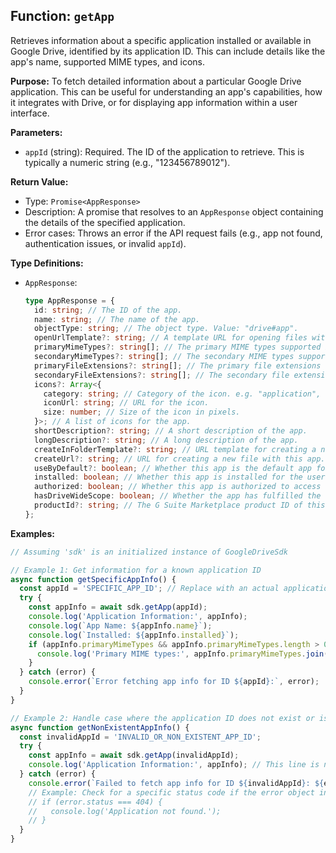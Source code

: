 ## Function: `getApp`

Retrieves information about a specific application installed or available in Google Drive, identified by its application ID. This can include details like the app's name, supported MIME types, and icons.

**Purpose:**
To fetch detailed information about a particular Google Drive application. This can be useful for understanding an app's capabilities, how it integrates with Drive, or for displaying app information within a user interface.

**Parameters:**

-   `appId` (string): Required. The ID of the application to retrieve. This is typically a numeric string (e.g., "123456789012").

**Return Value:**

-   Type: `Promise<AppResponse>`
-   Description: A promise that resolves to an `AppResponse` object containing the details of the specified application.
-   Error cases: Throws an error if the API request fails (e.g., app not found, authentication issues, or invalid `appId`).

**Type Definitions:**

*   `AppResponse`:
    ```typescript
    type AppResponse = {
      id: string; // The ID of the app.
      name: string; // The name of the app.
      objectType: string; // The object type. Value: "drive#app".
      openUrlTemplate?: string; // A template URL for opening files with this app. Contains {ids} and/or {exportIds} placeholders.
      primaryMimeTypes?: string[]; // The primary MIME types supported by this app.
      secondaryMimeTypes?: string[]; // The secondary MIME types supported by this app.
      primaryFileExtensions?: string[]; // The primary file extensions supported by this app.
      secondaryFileExtensions?: string[]; // The secondary file extensions supported by this app.
      icons?: Array<{
        category: string; // Category of the icon. e.g. "application", "document".
        iconUrl: string; // URL for the icon.
        size: number; // Size of the icon in pixels.
      }>; // A list of icons for the app.
      shortDescription?: string; // A short description of the app.
      longDescription?: string; // A long description of the app.
      createInFolderTemplate?: string; // URL template for creating a new file with this app in a specific folder. Contains {folderId} placeholder.
      createUrl?: string; // URL for creating a new file with this app.
      useByDefault?: boolean; // Whether this app is the default app for the supported primary MIME types.
      installed: boolean; // Whether this app is installed for the user.
      authorized: boolean; // Whether this app is authorized to access data on behalf of the user.
      hasDriveWideScope: boolean; // Whether the app has fulfilled the requirements to participate in the "Open with" dialog with scope "drive.file".
      productId?: string; // The G Suite Marketplace product ID of this app.
    };
    ```

**Examples:**

```typescript
// Assuming 'sdk' is an initialized instance of GoogleDriveSdk

// Example 1: Get information for a known application ID
async function getSpecificAppInfo() {
  const appId = 'SPECIFIC_APP_ID'; // Replace with an actual application ID, e.g., a Google Workspace app ID
  try {
    const appInfo = await sdk.getApp(appId);
    console.log('Application Information:', appInfo);
    console.log(`App Name: ${appInfo.name}`);
    console.log(`Installed: ${appInfo.installed}`);
    if (appInfo.primaryMimeTypes && appInfo.primaryMimeTypes.length > 0) {
      console.log('Primary MIME types:', appInfo.primaryMimeTypes.join(', '));
    }
  } catch (error) {
    console.error(`Error fetching app info for ID ${appId}:`, error);
  }
}

// Example 2: Handle case where the application ID does not exist or is invalid
async function getNonExistentAppInfo() {
  const invalidAppId = 'INVALID_OR_NON_EXISTENT_APP_ID';
  try {
    const appInfo = await sdk.getApp(invalidAppId);
    console.log('Application Information:', appInfo); // This line is not expected to be reached
  } catch (error) {
    console.error(`Failed to fetch app info for ID ${invalidAppId}: ${error.message}`);
    // Example: Check for a specific status code if the error object includes it
    // if (error.status === 404) {
    //   console.log('Application not found.');
    // }
  }
}
```

